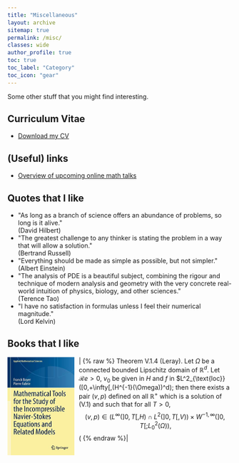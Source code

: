 ```yaml
---
title: "Miscellaneous"
layout: archive
sitemap: true
permalink: /misc/
classes: wide
author_profile: true
toc: true
toc_label: "Category"
toc_icon: "gear"
---
```


Some other stuff that you might find interesting.

## Curriculum Vitae
- [Download my CV](/assets/CV.pdf)


## (Useful) links
- [Overview of upcoming online math talks](https://researchseminars.org/)

## Quotes that I like
- "As long as a branch of science offers an abundance of problems, so long is
it alive."  <br /> (David Hilbert)
- "The greatest challenge to any thinker is stating the problem in a way that
will allow a solution." <br /> (Bertrand Russell)
- "Everything should be made as simple as possible, but not simpler." <br /> (Albert Einstein)
- "The analysis of PDE is a beautiful subject, combining the rigour and technique of modern analysis and geometry with the very concrete real-world
intuition of physics, biology, and other sciences." <br /> (Terence Tao)
- "I have no satisfaction in formulas unless I feel their numerical magnitude." <br /> (Lord Kelvin)

## Books that I like
| <img src="/assets/images/boyer.jpeg" width="150" height="220" alt="" align="left" style="display:block;margin-bottom:10px;margin-left:auto;margin-right:auto;padding-left: 0px;padding-right: 10px;" />    {% raw %} Theorem V.1.4 (Leray). Let $\Omega$ be a connected bounded Lipschitz domain of $\mathbb{R}^d$. Let $\mathcal{R}e>0$, $v_0$ be given in $H$ and $f$ in $L^2_{\text{loc}}([0,+\infty[,(H^{-1}(\Omega))^d); then there exists a pair $(v,p)$ defined on all $\mathbb{R}^+$ which is a solution of (V.1) and such that for all $T>0$, $$(v,p) \in (L^\infty(]0,T[,H) \cap L^2(]0,T[,V)) \times W^{-1,\infty}(]0,T[;L_0^2(\Omega)),$$ \( {% endraw %}|
